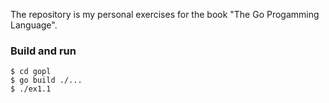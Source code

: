The repository is my personal exercises for the book "The Go Progamming Language".

### Build and run

```
$ cd gopl
$ go build ./...
$ ./ex1.1
```
